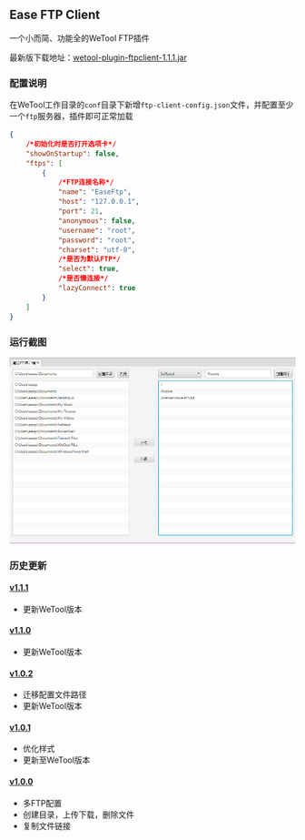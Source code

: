 ## Ease FTP Client

一个小而简、功能全的WeTool FTP插件

最新版下载地址：[wetool-plugin-ftpclient-1.1.1.jar](http://share.qiniu.segocat.com/tool/wetool/plugin/wetool-plugin-ftpclient-1.1.1.jar)

### 配置说明

在WeTool工作目录的`conf`目录下新增`ftp-client-config.json`文件，并配置至少一个`ftp`服务器，插件即可正常加载

```json
{
    /*初始化时是否打开选项卡*/
    "showOnStartup": false,
    "ftps": [
        {
            /*FTP连接名称*/
            "name": "EaseFtp",
            "host": "127.0.0.1",
            "port": 21,
            "anonymous": false,
            "username": "root",
            "password": "root",
            "charset": "utf-8",
            /*是否为默认FTP*/
            "select": true,
            /*是否懒连接*/
            "lazyConnect": true
        }
    ]
}
```

### 运行截图

![ftp](images/ftp.png)

### 历史更新

#### [v1.1.1](http://share.qiniu.segocat.com/tool/wetool/plugin/wetool-plugin-ftpclient-1.1.1.jar)

- 更新WeTool版本

#### [v1.1.0](http://share.qiniu.segocat.com/tool/wetool/plugin/wetool-plugin-ftpclient-1.1.0.jar)

- 更新WeTool版本

#### [v1.0.2](http://share.qiniu.segocat.com/tool/wetool/plugin/wetool-plugin-ftpclient-1.0.2.jar)

- 迁移配置文件路径
- 更新WeTool版本

#### [v1.0.1](http://share.qiniu.segocat.com/tool/wetool/plugin/wetool-plugin-ftpclient-1.0.1.jar)

- 优化样式
- 更新至WeTool版本

#### [v1.0.0](http://share.qiniu.segocat.com/tool/wetool/plugin/wetool-plugin-ftp-1.0.0.jar)

- 多FTP配置
- 创建目录，上传下载，删除文件
- 复制文件链接
